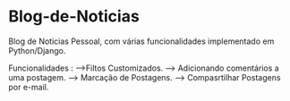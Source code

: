# Blog-de-Noticias
Blog de Noticias Pessoal, com várias funcionalidades implementado em Python/Django.

Funcionalidades :
-->Filtos Customizados.
--> Adicionando comentários a uma postagem.
--> Marcação de Postagens. 
--> Compasrtilhar Postagens por e-mail.



